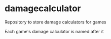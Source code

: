 # damagecalculator

Repository to store damage calculators for games

Each game's damage calculator is named after it
